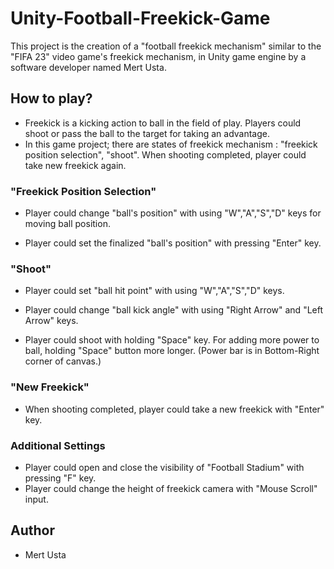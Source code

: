 # Unity-Football-Freekick-Game
 
This project is the creation of a "football freekick mechanism" similar to the "FIFA 23" video game's freekick mechanism, in Unity game engine by a software developer named Mert Usta.

## How to play?
 
- Freekick is a kicking action to ball in the field of play. Players could shoot or pass the ball to the target for taking an advantage.
- In this game project; there are states of freekick mechanism : "freekick position selection", "shoot". When shooting completed, player could take new freekick again.

### "Freekick Position Selection"

- Player could change "ball's position" with using "W","A","S","D" keys for moving ball position.

- Player could set the finalized "ball's position" with pressing "Enter" key.

### "Shoot"

- Player could set "ball hit point" with using "W","A","S","D" keys.

- Player could change "ball kick angle" with using "Right Arrow" and "Left Arrow" keys.

- Player could shoot with holding "Space" key. For adding more power to ball, holding "Space" button more longer. (Power bar is in Bottom-Right corner of canvas.)

### "New Freekick"

- When shooting completed, player could take a new freekick with "Enter" key.

### Additional Settings

- Player could open and close the visibility of "Football Stadium" with pressing "F" key.
- Player could change the height of freekick camera with "Mouse Scroll" input.

## Author

- Mert Usta
